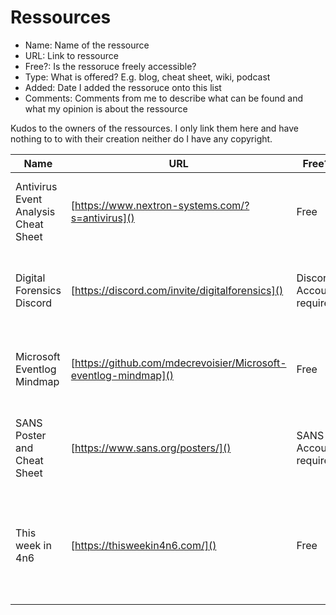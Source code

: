 # Ressources


- Name: Name of the ressource
- URL: Link to ressource
- Free?: Is the ressoruce freely accessible?
- Type: What is offered? E.g. blog, cheat sheet, wiki, podcast
- Added: Date I added the ressoruce onto this list
- Comments: Comments from me to describe what can be found and what my opinion is about the ressource

Kudos to the owners of the ressources. I only link them here and have nothing to to with their creation neither do I have any copyright.

|Name | URL | Free? | Type | Added | Comments |
| --- | --- | --- | ---| --- | ---| 
|Antivirus Event Analysis Cheat Sheet | [https://www.nextron-systems.com/?s=antivirus]()|Free|Cheat Sheet|2022/10/06| Cheat Sheet for Analysing the relevance of Events from AV|
|Digital Forensics Discord | [https://discord.com/invite/digitalforensics]()|Discord Account required||2022/10/06| Discord Server with many great person with epxertise in the DFIR field|
|Microsoft Eventlog Mindmap | [https://github.com/mdecrevoisier/Microsoft-eventlog-mindmap]()|Free|Cheat Sheet|2022/10/06| Mindmaps for Windows Event logs - so you know what to look for|
|SANS Poster and Cheat Sheet |[https://www.sans.org/posters/]()|SANS Account required| Poster <br> Cheat Sheet| 2022/10/06 | Nice overview and visualisation on different topics|
|This week in 4n6 |[https://thisweekin4n6.com/]()|Free| Weekly Roundup of DFIR news| 2022/10/06 | One of my main ressources to stay up-to-date. Phill Moore does an extraordinary job with this.|
